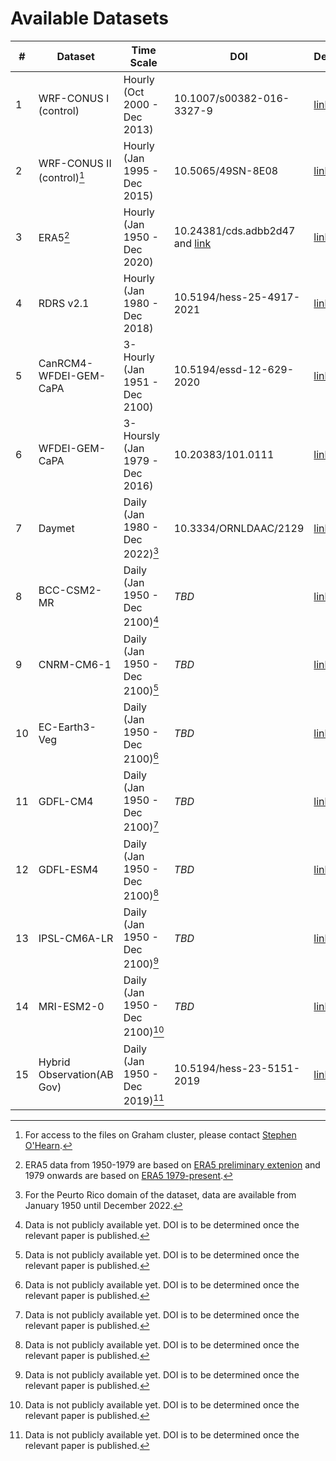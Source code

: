# Available Datasets
|# |Dataset                   |Time Scale                      |DOI                      |Description				|
|--|--------------------------|--------------------------------|-------------------------|--------------------------------------|
|1 |WRF-CONUS I (control)     |Hourly (Oct 2000 - Dec 2013)    |10.1007/s00382-016-3327-9|[link](./conus_i)		|
|2 |WRF-CONUS II (control)[^1]|Hourly (Jan 1995 - Dec 2015)    |10.5065/49SN-8E08        |[link](./conus_ii)		|
|3 |ERA5[^2]                  |Hourly (Jan 1950 - Dec 2020)    |10.24381/cds.adbb2d47 and [link](https://cds.climate.copernicus.eu/cdsapp#!/dataset/reanalysis-era5-single-levels-preliminary-back-extension?tab=overview)|[link](./era5)|
|4 |RDRS v2.1                 |Hourly (Jan 1980 - Dec 2018)    |10.5194/hess-25-4917-2021|[link](./rdrs)		|
|5 |CanRCM4-WFDEI-GEM-CaPA    |3-Hourly (Jan 1951 - Dec 2100)  |10.5194/essd-12-629-2020 |[link](./canrcm4_wfdei_gem_capa)|
|6 |WFDEI-GEM-CaPA	      |3-Hoursly (Jan 1979 - Dec 2016) |10.20383/101.0111	 |[link](./wfdei_gem_capa)	|
|7 |Daymet		      |Daily (Jan 1980 - Dec 2022)[^3] |10.3334/ORNLDAAC/2129	 |[link](./daymet)       	|
|8 |BCC-CSM2-MR		      |Daily (Jan 1950 - Dec 2100)[^4] |*TBD*			 |[link](./bcc-csm2-mr)  	|
|9 |CNRM-CM6-1		      |Daily (Jan 1950 - Dec 2100)[^4] |*TBD*			 |[link](./cnrm-cm6-1)   	|
|10|EC-Earth3-Veg	      |Daily (Jan 1950 - Dec 2100)[^4] |*TBD*			 |[link](./ec-earth3-veg)	|
|11|GDFL-CM4		      |Daily (Jan 1950 - Dec 2100)[^4] |*TBD*			 |[link](./gdfl-cm4)     	|
|12|GDFL-ESM4		      |Daily (Jan 1950 - Dec 2100)[^4] |*TBD*			 |[link](./gdfl-esm4)    	|
|13|IPSL-CM6A-LR	      |Daily (Jan 1950 - Dec 2100)[^4] |*TBD*			 |[link](./ipsl-cm6a-lr) 	|
|14|MRI-ESM2-0		      |Daily (Jan 1950 - Dec 2100)[^4] |*TBD*			 |[link](./mri-esm2-0)   	|
|15|Hybrid Observation(AB Gov)|Daily (Jan 1950 - Dec 2019)[^4] |10.5194/hess-23-5151-2019|[link](./hybrid_obs)		|

[^1]: For access to the files on Graham cluster, please contact [Stephen O'Hearn](mailto:sdo124@mail.usask.ca).
[^2]: ERA5 data from 1950-1979 are based on [ERA5 preliminary extenion](https://cds.climate.copernicus.eu/cdsapp#!/dataset/reanalysis-era5-single-levels-preliminary-back-extension?tab=overview) and 1979 onwards are based on [ERA5 1979-present](https://doi.org/10.24381/cds.adbb2d47).
[^3]: For the Peurto Rico domain of the dataset, data are available from January 1950 until December 2022.
[^4]: Data is not publicly available yet. DOI is to be determined once the relevant paper is published.


